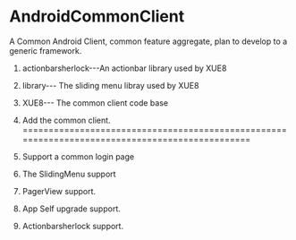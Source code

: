 AndroidCommonClient
===================

A Common Android Client, common feature aggregate, plan to develop to a generic framework.

1. actionbarsherlock---An actionbar library used by XUE8
2. library--- The sliding menu libray used by XUE8
3. XUE8--- The common client code base

1. Add the common client.
===============================================================================================
2. Support a common login page
3. The SlidingMenu support
4. PagerView support.
5. App Self upgrade support.
6. Actionbarsherlock support.

